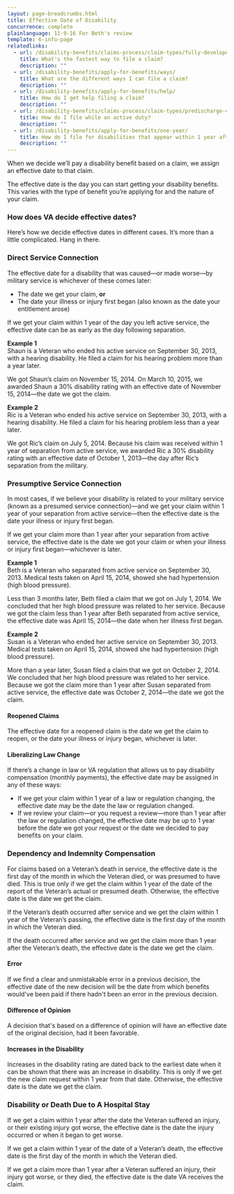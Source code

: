 ```yaml
---
layout: page-breadcrumbs.html
title: Effective Date of Disability
concurrence: complete
plainlanguage: 11-9-16 For Beth's review
template: 6-info-page
relatedlinks:
  - url: /disability-benefits/claims-process/claim-types/fully-developed-claim/
    title: What's the fastest way to file a claim?
    description: ""
  - url: /disability-benefits/apply-for-benefits/ways/
    title: What are the different ways I can file a claim?
    description: ""
  - url: /disability-benefits/apply-for-benefits/help/
    title: How do I get help filing a claim?
    description: ""
  - url: /disability-benefits/claims-process/claim-types/predischarge-claim/
    title: How do I file while on active duty?
    description: ""
  - url: /disability-benefits/apply-for-benefits/one-year/
    title: How do I file for disabilities that appear within 1 year after discharge?
    description: ""
---
```


When we decide we’ll pay a disability benefit based on a claim, we assign an effective date to that claim.

The effective date is the day you can start getting your disability benefits. This varies with the type of benefit you’re applying for and the nature of your claim.


<div class="call-out usa-content" markdown="1">

### How does VA decide effective dates?

Here’s how we decide effective dates in different cases. It’s more than a little complicated. Hang in there.

</div>

### Direct Service Connection

The effective date for a disability that was caused—or made worse—by military service is whichever of these comes later:

-	The date we get your claim, **or**
-	The date your illness or injury first began (also known as the date your entitlement arose)

If we get your claim within 1 year of the day you left active service, the effective date can be as early as the day following separation.

**Example 1**<br>
Shaun is a Veteran who ended his active service on September 30, 2013, with a hearing disability. He filed a claim for his hearing problem more than a year later. 

We got Shaun’s claim on November 15, 2014. On March 10, 2015, we awarded Shaun a 30% disability rating with an effective date of November 15, 2014—the date we got the claim.

**Example 2**<br>
Ric is a Veteran who ended his active service on September 30, 2013, with a hearing disability. He filed a claim for his hearing problem less than a year later.

We got Ric’s claim on July 5, 2014. Because his claim was received within 1 year of separation from active service, we awarded Ric a 30% disability rating with an effective date of October 1, 2013—the day after Ric’s separation from the military.

### Presumptive Service Connection

In most cases, if we believe your disability is related to your military service (known as a presumed service connection)—and we get your claim within 1 year of your separation from active service—then the effective date is the date your illness or injury first began.

If we get your claim more than 1 year after your separation from active service, the effective date is the date we got your claim or when your illness or injury first began—whichever is later.

**Example 1**<br>
Beth is a Veteran who separated from active service on September 30, 2013. Medical tests taken on April 15, 2014, showed she had hypertension (high blood pressure).

Less than 3 months later, Beth filed a claim that we got on July 1, 2014. We concluded that her high blood pressure was related to her service. Because we got the claim less than 1 year after Beth separated from active service, the effective date was April 15, 2014—the date when her illness first began.

**Example 2**<br>
Susan is a Veteran who ended her active service on September 30, 2013. Medical tests taken on April 15, 2014,  showed she had hypertension (high blood pressure). 

More than a year later, Susan filed a claim that we got on October 2, 2014. We concluded that her high blood pressure was related to her service. Because we got the claim more than 1 year after Susan separated from active service, the effective date was October 2, 2014—the date we got the claim.

#### Reopened Claims

The effective date for a reopened claim is the date we get the claim to reopen, or the date your illness or injury began, whichever is later.

#### Liberalizing Law Change

If there’s a change in law or VA regulation that allows us to pay disability compensation (monthly payments), the effective date may be assigned in any of these ways:

-	If we get your claim within 1 year of a law or regulation changing, the effective date may be the date the law or regulation changed.
-	If we review your claim—or you request a review—more than 1 year after the law or regulation changed, the effective date may be up to 1 year before the date we got your request or the date we decided to pay benefits on your claim.


### Dependency and Indemnity Compensation

For claims based on a Veteran’s death in service, the effective date is the first day of the month in which the Veteran died, or was presumed to have died. This is true only if we get the claim within 1 year of the date of the report of the Veteran’s actual or presumed death. Otherwise, the effective date is the date we get the claim.

If the Veteran’s death occurred after service and we get the claim within 1 year of the Veteran’s passing, the effective date is the first day of the month in which the Veteran died.

If the death occurred after service and we get the claim more than 1 year after the Veteran’s death, the effective date is the date we get the claim.

#### Error

If we find a clear and unmistakable error in a previous decision, the effective date of the new decision will be the date from which benefits would've been paid if there hadn't been an error in the previous decision.

#### Difference of Opinion

A decision that's based on a difference of opinion will have an effective date of the original decision, had it been favorable.

#### Increases in the Disability

Increases in the disability rating are dated back to the earliest date when it can be shown that there was an increase in disability. This is only if we get the new claim request within 1 year from that date. Otherwise, the effective date is the date we get the claim.

### Disability or Death Due to A Hospital Stay

If we get a claim within 1 year after the date the Veteran suffered an injury, or their existing injury got worse, the effective date is the date the injury occurred or when it began to get worse.

If we get a claim within 1 year of the date of a Veteran’s death, the effective date is the first day of the month in which the Veteran died.

If we get a claim more than 1 year after a Veteran suffered an injury, their injury got worse, or they died, the effective date is the date VA receives the claim.
